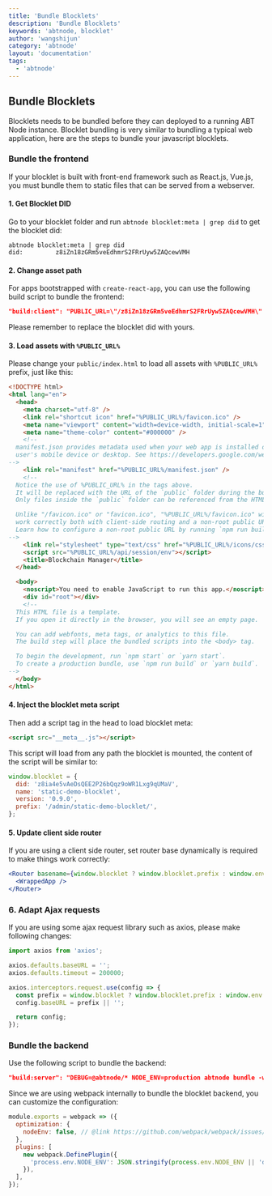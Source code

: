 ```yaml
---
title: 'Bundle Blocklets'
description: 'Bundle Blocklets'
keywords: 'abtnode, blocklet'
author: 'wangshijun'
category: 'abtnode'
layout: 'documentation'
tags:
  - 'abtnode'
---
```


## Bundle Blocklets

Blocklets needs to be bundled before they can deployed to a running ABT Node instance. Blocklet bundling is very similar to bundling a typical web application, here are the steps to bundle your javascript blocklets.

### Bundle the frontend

If your blocklet is built with front-end framework such as React.js, Vue.js, you must bundle them to static files that can be served from a webserver.

#### 1. Get Blocklet DID

Go to your blocklet folder and run `abtnode blocklet:meta | grep did` to get the blocklet did:

```shell
abtnode blocklet:meta | grep did
did:         z8iZn18zGRm5veEdhmrS2FRrUyw5ZAQcewVMH
```

#### 2. Change asset path

For apps bootstrapped with `create-react-app`, you can use the following build script to bundle the frontend:

```json
"build:client": "PUBLIC_URL=\"/z8iZn18zGRm5veEdhmrS2FRrUyw5ZAQcewVMH\" react-scripts build",
```

Please remember to replace the blocklet did with yours.

#### 3. Load assets with `%PUBLIC_URL%`

Please change your `public/index.html` to load all assets with `%PUBLIC_URL%` prefix, just like this:

```html
<!DOCTYPE html>
<html lang="en">
  <head>
    <meta charset="utf-8" />
    <link rel="shortcut icon" href="%PUBLIC_URL%/favicon.ico" />
    <meta name="viewport" content="width=device-width, initial-scale=1" />
    <meta name="theme-color" content="#000000" />
    <!--
  manifest.json provides metadata used when your web app is installed on a
  user's mobile device or desktop. See https://developers.google.com/web/fundamentals/web-app-manifest/
-->
    <link rel="manifest" href="%PUBLIC_URL%/manifest.json" />
    <!--
  Notice the use of %PUBLIC_URL% in the tags above.
  It will be replaced with the URL of the `public` folder during the build.
  Only files inside the `public` folder can be referenced from the HTML.

  Unlike "/favicon.ico" or "favicon.ico", "%PUBLIC_URL%/favicon.ico" will
  work correctly both with client-side routing and a non-root public URL.
  Learn how to configure a non-root public URL by running `npm run build`.
-->
    <link rel="stylesheet" type="text/css" href="%PUBLIC_URL%/icons/css/all.css" />
    <script src="%PUBLIC_URL%/api/session/env"></script>
    <title>Blockchain Manager</title>
  </head>

  <body>
    <noscript>You need to enable JavaScript to run this app.</noscript>
    <div id="root"></div>
    <!--
  This HTML file is a template.
  If you open it directly in the browser, you will see an empty page.

  You can add webfonts, meta tags, or analytics to this file.
  The build step will place the bundled scripts into the <body> tag.

  To begin the development, run `npm start` or `yarn start`.
  To create a production bundle, use `npm run build` or `yarn build`.
-->
  </body>
</html>
```

#### 4. Inject the blocklet meta script

Then add a script tag in the head to load blocklet meta:

```html
<script src="__meta__.js"></script>
```

This script will load from any path the blocklet is mounted, the content of the script will be similar to:

```javascript
window.blocklet = {
  did: 'z8ia4e5vAeDsQEE2P26bQqz9oWR1Lxg9qUMaV',
  name: 'static-demo-blocklet',
  version: '0.9.0',
  prefix: '/admin/static-demo-blocklet/',
};
```

#### 5. Update client side router

If you are using a client side router, set router base dynamically is required to make things work correctly:

```jsx
<Router basename={window.blocklet ? window.blocklet.prefix : window.env.apiPrefix}>
  <WrappedApp />
</Router>
```

### 6. Adapt Ajax requests

If you are using some ajax request library such as axios, please make following changes:

```javascript
import axios from 'axios';

axios.defaults.baseURL = '';
axios.defaults.timeout = 200000;

axios.interceptors.request.use(config => {
  const prefix = window.blocklet ? window.blocklet.prefix : window.env.apiPrefix;
  config.baseURL = prefix || '';

  return config;
});
```

### Bundle the backend

Use the following script to bundle the backend:

```json
"build:server": "DEBUG=@abtnode/* NODE_ENV=production abtnode bundle -w api/webpack.blocklet.js",
```

Since we are using webpack internally to bundle the blocklet backend, you can customize the configuration:

```js
module.exports = webpack => ({
  optimization: {
    nodeEnv: false, // @link https://github.com/webpack/webpack/issues/7470#issuecomment-394259698
  },
  plugins: [
    new webpack.DefinePlugin({
      'process.env.NODE_ENV': JSON.stringify(process.env.NODE_ENV || 'development'),
    }),
  ],
});
```
